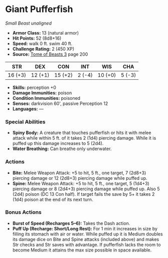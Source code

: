 # Giant Pufferfish

*Small* *Beast* *unaligned*

- **Armor Class:** 13 (natural armor)
- **Hit Points:** 52 (8d8+16)
- **Speed:** walk 0 ft. swim 40 ft.
- **Challenge Rating:** 2 (450 XP)
- **Source:** [Tome of Beasts 3](https://koboldpress.com/kpstore/product/tome-of-beasts-3-for-5th-edition/) page 200

| STR | DEX | CON | INT | WIS | CHA |
| --- | --- | --- | --- | --- | --- |
| 16 (+3) | 12 (+1) | 15 (+2) | 2 (-4) | 10 (+0) | 5 (-3) |

- **Skills:** perception +0
- **Damage Immunities:** poison
- **Condition Immunities:** poisoned
- **Senses:** darkvision 60', passive Perception 12
- **Languages:** —

### Special Abilities

- **Spiny Body:** A creature that touches pufferfish or hits it with melee attack while within 5 ft. of it takes 2 (1d4) piercing damage. While it is puffed up this damage increases to 5 (2d4).
- **Water Breathing:** Can breathe only underwater.

### Actions

- **Bite:** Melee Weapon Attack: +5 to hit, 5 ft., one target, 7 (2d8+3) piercing damage or 12 (2d8+3) piercing damage while puffed up.
- **Spine:** Melee Weapon Attack: +5 to hit, 5 ft., one target, 5 (1d4+3) piercing damage or 8 (2d4+3) piercing damage while puffed up. Also 5 (2d4) poison (DC 13 Con half). If target fails the save by 5+ it takes 2 (1d4) poison at the end of its next turn.

### Bonus Actions

- **Burst of Speed (Recharges 5–6):** Takes the Dash action.
- **Puff Up (Recharge: Short/Long Rest):** For 1 min it increases in size by filling its stomach with air or water. While puffed up it is Medium doubles its damage dice on Bite and Spine attacks (included above) and makes Str checks and Str saves with advantage. If pufferfish lacks the room to become Medium it attains the max size possible in space available.


